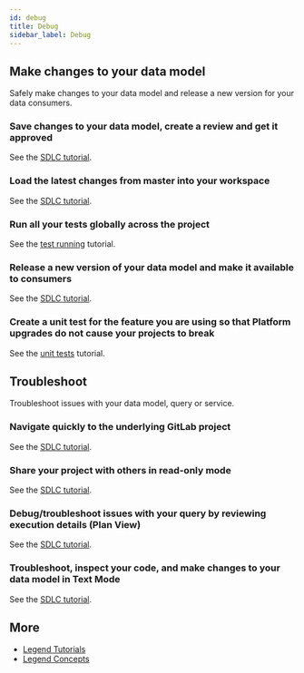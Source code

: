 ```yaml
---
id: debug
title: Debug
sidebar_label: Debug
---
```


## Make changes to your data model

Safely make changes to your data model and release a new version for your data consumers.

### Save changes to your data model, create a review and get it approved

See the [SDLC tutorial](../tutorials/studio-sdlc/#review-and-commit-changes).

### Load the latest changes from master into your workspace

See the [SDLC tutorial](../tutorials/studio-sdlc/#update-workspace-with-latest-changes).

### Run all your tests globally across the project

See the [test running](../tutorials/studio-run-tests) tutorial.

### Release a new version of your data model and make it available to consumers

See the [SDLC tutorial](../tutorials/studio-sdlc/#release-a-new-version-of-your-data-model-and-make-it-available-to-consumers).

### Create a unit test for the feature you are using so that Platform upgrades do not cause your projects to break

See the [unit tests](../tutorials/studio-unit-tests.md) tutorial.

## Troubleshoot

Troubleshoot issues with your data model, query or service.

### Navigate quickly to the underlying GitLab project

See the [SDLC tutorial](../tutorials/studio-sdlc/#troubleshoot-issues-with-your-data-model-query-or-service).

### Share your project with others in read-only mode

See the [SDLC tutorial](../tutorials/studio-sdlc/#troubleshoot-issues-with-your-data-model-query-or-service).

### Debug/troubleshoot issues with your query by reviewing execution details (Plan View)

See the [SDLC tutorial](../tutorials/studio-sdlc/#troubleshoot-issues-with-your-data-model-query-or-service).

### Troubleshoot, inspect your code, and make changes to your data model in Text Mode

See the [SDLC tutorial](../tutorials/studio-sdlc/#troubleshoot-issues-with-your-data-model-query-or-service).

## More
- [Legend Tutorials](../tutorials/studio-create-model.md) 
- [Legend Concepts](../concepts/legend-concepts.md)


